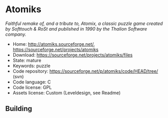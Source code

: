 # Atomiks

_Faithful remake of, and a tribute to, Atomix, a classic puzzle game created by Softtouch & RoSt and published in 1990 by the Thalion Software company._

- Home: http://atomiks.sourceforge.net/, https://sourceforge.net/projects/atomiks
- Download: https://sourceforge.net/projects/atomiks/files
- State: mature
- Keywords: puzzle
- Code repository: https://sourceforge.net/p/atomiks/code/HEAD/tree/ (svn)
- Code language: C
- Code license: GPL
- Assets license: Custom (Leveldesign, see Readme)

## Building

